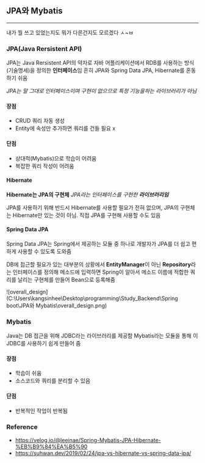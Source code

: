 ## JPA와 Mybatis

---

내가 뭘 쓰고 있었는지도 뭐가 다른건지도 모르겠다 ㅅ~ㅂ

### JPA(Java Rersistent API)

JPA는 Java Rersistent API의 약자로 자바 어플리케이션에서 RDB를 사용하는 방식(기술명세)을 정의한 **인터페이스**임 
흔히 JPA와 Spring Data JPA, Hibernate를 혼동하기 쉬움

*JPA는 말 그대로 인터페이스이며 구현이 없으므로 특정 기능을하는 라이브러리가 아님*

#### 장점

* CRUD 쿼리 자동 생성
* Entity에 속성만 추가하면 쿼리를 건들 필요 x

#### 단점

* 상대적(Mybatis)으로 학습이 어려움
* 복잡한 쿼리 작성이 어려움

#### Hibernate

**Hibernate는 JPA의 구현체**
*JPA라는 인터페이스를 구현한 **라이브러리임***

JPA를 사용하기 위해 반드시 Hibernate를 사용할 필요가 전혀 없으며, JPA의 구현체는 Hibernate만 있는 것이 아님. 직접 JPA를 구현해 사용할 수도 있음



#### Spring Data JPA

Spring Data JPA는 Spring에서 제공하는 모듈 중 하나로 개발자가 JPA를 더 쉽고 편하게 사용할 수 있도록 도와줌

DB에 접근할 필요가 있는 대부분의 상황에서 **EntityManager**이 아닌 **Repository**라는 인터페이스를 정의해 메소드에 입력하면 Spring이 알아서 메소드 이름에 적합한 쿼리를 날리는 구현체를 만들어 Bean으로 등록해줌

![overall_design](C:\Users\kangsinhee\Desktop\programming\Study_Backend\Spring boot\JPA와 Mybatis\overall_design.png)

### Mybatis

Java는 DB 접근을 위해 JDBC라는 라이브러리를 제공함
Mybatis라는 모듈을 통해 이 JDBC를 사용하기 쉽게 만들어 줌    

#### 장점

* 학습이 쉬움
* 소스코드와 쿼리를 분리할 수 있음

#### 단점

* 반복적인 작업이 반복됨



### Reference

* https://velog.io/@leeinae/Spring-Mybatis-JPA-Hibernate-%EB%B9%84%EA%B5%90
* https://suhwan.dev/2019/02/24/jpa-vs-hibernate-vs-spring-data-jpa/